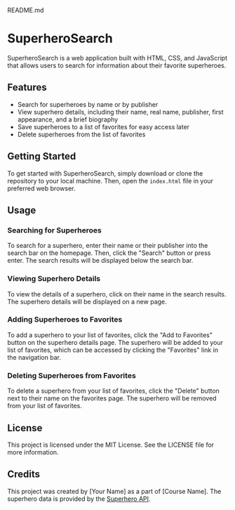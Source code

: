 README.md

# SuperheroSearch

SuperheroSearch is a web application built with HTML, CSS, and JavaScript that allows users to search for information about their favorite superheroes.

## Features

- Search for superheroes by name or by publisher
- View superhero details, including their name, real name, publisher, first appearance, and a brief biography
- Save superheroes to a list of favorites for easy access later
- Delete superheroes from the list of favorites

## Getting Started

To get started with SuperheroSearch, simply download or clone the repository to your local machine. Then, open the `index.html` file in your preferred web browser.

## Usage

### Searching for Superheroes

To search for a superhero, enter their name or their publisher into the search bar on the homepage. Then, click the "Search" button or press enter. The search results will be displayed below the search bar.

### Viewing Superhero Details

To view the details of a superhero, click on their name in the search results. The superhero details will be displayed on a new page.

### Adding Superheroes to Favorites

To add a superhero to your list of favorites, click the "Add to Favorites" button on the superhero details page. The superhero will be added to your list of favorites, which can be accessed by clicking the "Favorites" link in the navigation bar.

### Deleting Superheroes from Favorites

To delete a superhero from your list of favorites, click the "Delete" button next to their name on the favorites page. The superhero will be removed from your list of favorites.

## License

This project is licensed under the MIT License. See the LICENSE file for more information.

## Credits

This project was created by [Your Name] as a part of [Course Name]. The superhero data is provided by the [Superhero API](https://superheroapi.com/).
